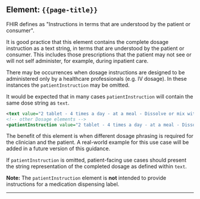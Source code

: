 ## Element: `{{page-title}}`

FHIR defines as "Instructions in terms that are understood by the patient or consumer".

It is good practice that this element contains the complete dosage instruction as a text string, in terms that are understood by the patient or consumer. This includes those prescriptions that the patient may not see or will not self administer, for example, during inpatient care. 

There may be occurrences when dosage instructions are designed to be administered only by a healthcare professionals (e.g. IV dosage). In these instances the `patientInstruction` may be omitted. 

It would be expected that in many cases `patientInstruction` will contain the same dose string as `text`. 

```xml
<text value="2 tablet - 4 times a day - at a meal - Dissolve or mix with water before taking - up to a maximum of 12 tablets in 24 hours"/>
<!-- other Dosage elements -->
<patientInstruction value="2 tablet - 4 times a day - at a meal - Dissolve or mix with water before taking - up to a maximum of 12 tablets in 24 hours"/>
```
The benefit of this element is when different dosage phrasing is required for the clinician and the patient. A real-world example for this use case will be added in a future version of this guidance.

If `patientInstruction` is omitted, patient-facing use cases should present the string representation of the completed dosage as defined within `text`.

<div class="nhsd-a-box nhsd-a-box--bg-light-blue nhsd-!t-margin-bottom-6 nhsd-t-body">
    <strong>Note:</strong>
The <code>patientInstruction</code> element is <strong>not</strong> intended to provide instructions for a medication dispensing label.
</div>

---